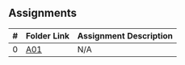 ##  Assignments

|   #   | Folder Link | Assignment Description |
| :---: | ----------- | ---------------------- |
|   0   | <a href="https://github.com/AnvithaYalamanchili/5373-MobileApps/blob/main/Assignments/README.md">A01</a>     | N/A         |
